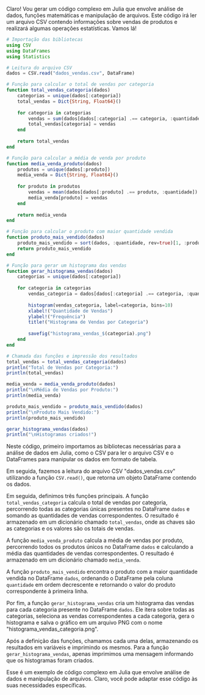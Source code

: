 Claro! Vou gerar um código complexo em Julia que envolve análise de dados, funções matemáticas e manipulação de arquivos. Este código irá ler um arquivo CSV contendo informações sobre vendas de produtos e realizará algumas operações estatísticas. Vamos lá!

```julia
# Importação das bibliotecas
using CSV
using DataFrames
using Statistics

# Leitura do arquivo CSV
dados = CSV.read("dados_vendas.csv", DataFrame)

# Função para calcular o total de vendas por categoria
function total_vendas_categoria(dados)
    categorias = unique(dados[:categoria])
    total_vendas = Dict{String, Float64}()
    
    for categoria in categorias
        vendas = sum(dados[dados[:categoria] .== categoria, :quantidade])
        total_vendas[categoria] = vendas
    end
    
    return total_vendas
end

# Função para calcular a média de venda por produto
function media_venda_produto(dados)
    produtos = unique(dados[:produto])
    media_venda = Dict{String, Float64}()
    
    for produto in produtos
        vendas = mean(dados[dados[:produto] .== produto, :quantidade])
        media_venda[produto] = vendas
    end
    
    return media_venda
end

# Função para calcular o produto com maior quantidade vendida
function produto_mais_vendido(dados)
    produto_mais_vendido = sort(dados, :quantidade, rev=true)[1, :produto]
    return produto_mais_vendido
end

# Função para gerar um histograma das vendas
function gerar_histograma_vendas(dados)
    categorias = unique(dados[:categoria])
    
    for categoria in categorias
        vendas_categoria = dados[dados[:categoria] .== categoria, :quantidade]
        
        histogram(vendas_categoria, label=categoria, bins=10)
        xlabel!("Quantidade de Vendas")
        ylabel!("Frequência")
        title!("Histograma de Vendas por Categoria")
        
        savefig("histograma_vendas_$(categoria).png")
    end
end

# Chamada das funções e impressão dos resultados
total_vendas = total_vendas_categoria(dados)
println("Total de Vendas por Categoria:")
println(total_vendas)

media_venda = media_venda_produto(dados)
println("\nMédia de Vendas por Produto:")
println(media_venda)

produto_mais_vendido = produto_mais_vendido(dados)
println("\nProduto Mais Vendido:")
println(produto_mais_vendido)

gerar_histograma_vendas(dados)
println("\nHistogramas criados!")

```

Neste código, primeiro importamos as bibliotecas necessárias para a análise de dados em Julia, como o CSV para ler o arquivo CSV e o DataFrames para manipular os dados em formato de tabela.

Em seguida, fazemos a leitura do arquivo CSV "dados_vendas.csv" utilizando a função `CSV.read()`, que retorna um objeto DataFrame contendo os dados.

Em seguida, definimos três funções principais. A função `total_vendas_categoria` calcula o total de vendas por categoria, percorrendo todas as categorias únicas presentes no DataFrame `dados` e somando as quantidades de vendas correspondentes. O resultado é armazenado em um dicionário chamado `total_vendas`, onde as chaves são as categorias e os valores são os totais de vendas.

A função `media_venda_produto` calcula a média de vendas por produto, percorrendo todos os produtos únicos no DataFrame `dados` e calculando a média das quantidades de vendas correspondentes. O resultado é armazenado em um dicionário chamado `media_venda`.

A função `produto_mais_vendido` encontra o produto com a maior quantidade vendida no DataFrame `dados`, ordenando o DataFrame pela coluna `quantidade` em ordem decrescente e retornando o valor do produto correspondente à primeira linha.

Por fim, a função `gerar_histograma_vendas` cria um histograma das vendas para cada categoria presente no DataFrame `dados`. Ele itera sobre todas as categorias, seleciona as vendas correspondentes a cada categoria, gera o histograma e salva o gráfico em um arquivo PNG com o nome "histograma_vendas_categoria.png".

Após a definição das funções, chamamos cada uma delas, armazenando os resultados em variáveis e imprimindo os mesmos. Para a função `gerar_histograma_vendas`, apenas imprimimos uma mensagem informando que os histogramas foram criados.

Esse é um exemplo de código complexo em Julia que envolve análise de dados e manipulação de arquivos. Claro, você pode adaptar esse código às suas necessidades específicas.
